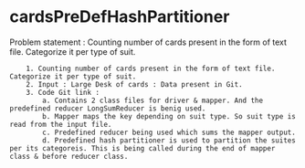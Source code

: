 # cardsPreDefHashPartitioner
Problem statement : Counting number of cards present in the form of text file. Categorize it per type of suit.

		1. Counting number of cards present in the form of text file. Categorize it per type of suit.
		2. Input : Large Desk of cards : Data present in Git.
		3. Code Git link : 
			a. Contains 2 class files for driver & mapper. And the predefined reducer LongSumReducer is benig used.
			b. Mapper maps the key depending on suit type. So suit type is read from the input file.
			c. Predefined reducer being used which sums the mapper output.
			d. Predefined hash partitioner is used to partition the suites per its categoreis. This is being called during the end of mapper class & before reducer class.
